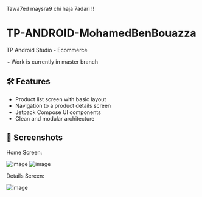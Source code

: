 Tawa7ed maysra9 chi haja 7adari !!
# TP-ANDROID-MohamedBenBouazza
TP Android Studio - Ecommerce

 ~ Work is currently in master branch 
 ## 🛠 Features

- Product list screen with basic layout
- Navigation to a product details screen
- Jetpack Compose UI components
- Clean and modular architecture

## 📸 Screenshots
Home Screen: 

![image](https://github.com/user-attachments/assets/de097ff1-146a-47da-b2a4-d114ff2f3ed6)
![image](https://github.com/user-attachments/assets/967483cf-66fb-431b-8912-ab263cd5b769)


Details Screen: 

![image](https://github.com/user-attachments/assets/cf9fe5e0-a3b6-4c8e-9575-677dd68bbae0)

